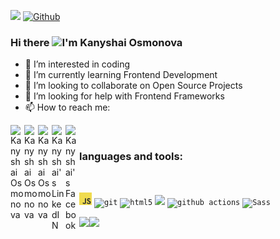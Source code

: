 ![](https://komarev.com/ghpvc/?username=kanyshaiosmonova&color=blue&label=PROFILE+VIEWS)
[![Github](https://img.shields.io/github/followers/kanyshaiosmonova?label=Follow&style=social)](https://github.com/kanyshaiosmonova)
### Hi there <img src="https://media.giphy.com/media/hvRJCLFzcasrR4ia7z/giphy.gif" width="25px">I'm Kanyshai Osmonova
- 👀 I’m interested in coding
- 🌱 I’m currently learning Frontend Development
- 👯 I’m looking to collaborate on Open Source Projects
- 🤔 I’m looking for help with Frontend Frameworks
- 📫 How to reach me: <br /> 
<a href="mailto:osmonova.kanyshai@gmail.com">
  <img align="left" alt="Kanyshai Osmonova" | Email" width="22px" src="https://www.svgrepo.com/show/92674/email.svg" />
</a>
<a href="https://www.instagram.com/kanyshaiosmonova_/">
  <img align="left" alt="Kanyshai Osmonova" | Instagram" width="22px" src="https://www.svgrepo.com/show/111199/instagram.svg" />
</a>
<a href="https://twitter.com/kaniosmonova">
  <img align="left" alt="Kanyshai Osmonova" | Twitter" width="22px" src="https://raw.githubusercontent.com/peterthehan/peterthehan/master/assets/twitter.svg" />
</a>
<a href="https://www.linkedin.com/in/kanyshai-osmonova-0a91001b8/">
  <img align="left" alt="Kanyshai's LinkedIN" | width="22px" src="https://raw.githubusercontent.com/peterthehan/peterthehan/master/assets/linkedin.svg" />
</a>
<a href="https://www.facebook.com/kanyshai_osmonova20/">
  <img align="left" alt="Kanyshai's Facebook" | width="22px" src="https://raw.githubusercontent.com/peterthehan/peterthehan/master/assets/facebook.svg" />
</a>
<br />

### languages and tools: 
<br />

<code><img height="20" src="https://raw.githubusercontent.com/github/explore/80688e429a7d4ef2fca1e82350fe8e3517d3494d/topics/javascript/javascript.png"></code>
<code><img height="20" alt="git" src="https://img.shields.io/badge/-Git-F05032?style=flat-square&logo=git&logoColor=white" /></code>
<code><img height="20" alt="html5" src="https://img.shields.io/badge/-HTML5-E34F26?style=flat-square&logo=html5&logoColor=white" /></code>
<code><img height="20" src="https://itproger.com/img/courses/1476977488.jpg"></code>
<code><img height="20" alt="github actions" src="https://img.shields.io/badge/-Github_Actions-2088FF?style=flat-square&logo=github-actions&logoColor=white" /></code>
<code><img height="20" alt="Sass" src="https://img.shields.io/badge/-Sass-CC6699?style=flat-square&logo=sass&logoColor=white" /></code>
                                                                                                                             
<!--
![Kanyshai's Github stats](https://github-readme-stats.vercel.app/api?username=kanyshaiosmonova&show_icons=true&theme=tokyonight)
![Top Langs] (https://readme-stats-cfgj2cxdy.vercel.app/api/top-langs/?username=kanyshaiosmonova&hide=php&theme=tokyonight)
-->
<div>
<a href="https://github-readme-stats.vercel.app/api?username=kanyshaiosmonova&theme=tokyonight"> <img  align="left" src="https://github-readme-stats.vercel.app/api?username=kanyshaiosmonova&count_private=true&show_icons=true&theme=tokyonight" /></a>
<a href="https://github-readme-stats.vercel.app/api/top-langs/?username=kanyshaiosmonova&hide=php&theme=tokyonight"><img align="left" src="https://github-readme-stats.vercel.app/api/top-langs/?username=kanyshaiosmonova&hide=php&theme=tokyonight" /></a>
</div>

